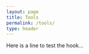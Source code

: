 ```yaml
---
layout: page
title: Tools
permalink: /tools/
type: header
---
```


Here is a line to test the hook...



